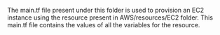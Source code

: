 The main.tf file present under this folder is used to provision an EC2 instance using the resource present in AWS/resources/EC2 folder.
This main.tf file contains the values of all the variables for the resource.